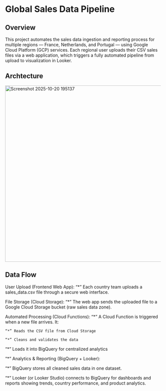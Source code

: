 # Global Sales Data Pipeline

## Overview
This project automates the sales data ingestion and reporting process for multiple regions — France, Netherlands, and Portugal — using Google Cloud Platform (GCP) services.
Each regional user uploads their CSV sales files via a web application, which triggers a fully automated pipeline from upload to visualization in Looker.

## Archtecture

<img width="1234" height="568" alt="Screenshot 2025-10-20 195137" src="https://github.com/user-attachments/assets/502302f9-5531-445e-9008-b7128e9341ce" />

## Data Flow

User Upload (Frontend Web App):
  “*” Each country team uploads a sales_data.csv file through a secure web interface.

File Storage (Cloud Storage):
  “*” The web app sends the uploaded file to a Google Cloud Storage bucket (raw sales data zone).

Automated Processing (Cloud Functions):
  “*” A Cloud Function is triggered when a new file arrives. It:

    “*” Reads the CSV file from Cloud Storage

    “*” Cleans and validates the data

   “*”  Loads it into BigQuery for centralized analytics

“*” Analytics & Reporting (BigQuery + Looker):

  “*” BigQuery stores all cleaned sales data in one dataset.

  “*” Looker (or Looker Studio) connects to BigQuery for dashboards and reports showing trends, country performance, and product analytics.
